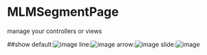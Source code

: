 # MLMSegmentPage
manage your controllers or views

##show
default:![image](https://github.com/MengLiMing/MLMSegmentPage/blob/master/default.gif) 
line:![image](https://github.com/MengLiMing/MLMSegmentPage/blob/master/line.gif) 
arrow:![image](https://github.com/MengLiMing/MLMSegmentPage/blob/master/arrow.gif) 
slide:![image](https://github.com/MengLiMing/MLMSegmentPage/blob/master/slide.gif) 

